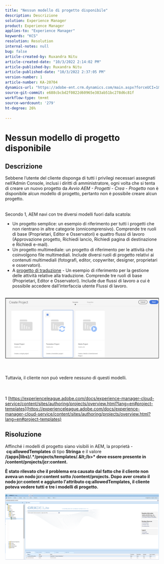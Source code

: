 ```yaml
---
title: "Nessun modello di progetto disponibile"
description: Descrizione
solution: Experience Manager
product: Experience Manager
applies-to: "Experience Manager"
keywords: "KCS"
resolution: Resolution
internal-notes: null
bug: false
article-created-by: Ruxandra Nitu
article-created-date: "10/3/2022 2:14:02 PM"
article-published-by: Ruxandra Nitu
article-published-date: "10/3/2022 2:37:05 PM"
version-number: 1
article-number: KA-20704
dynamics-url: "https://adobe-ent.crm.dynamics.com/main.aspx?forceUCI=1&pagetype=entityrecord&etn=knowledgearticle&id=78f9169d-2543-ed11-bba2-0022480866ad"
source-git-commit: e688cbcbd2f0822d60965e383ab51bc278d6c81f
workflow-type: tm+mt
source-wordcount: '279'
ht-degree: 26%

---
```


# Nessun modello di progetto disponibile

## Descrizione

Sebbene l’utente del cliente disponga di tutti i privilegi necessari assegnati nell’Admin Console, inclusi i diritti di amministratore, ogni volta che si tenta di creare un nuovo progetto da *Avvio AEM - Progetti - Crea - Progetto* non è disponibile alcun modello di progetto, pertanto non è possibile creare alcun progetto.<br><br><br>
Secondo 1, AEM navi con tre diversi modelli fuori dalla scatola:

- Un progetto semplice: un esempio di riferimento per tutti i progetti che non rientrano in altre categorie (onnicomprensivo). Comprende tre ruoli di base (Proprietari, Editor e Osservatori) e quattro flussi di lavoro (Approvazione progetto, Richiedi lancio, Richiedi pagina di destinazione e Richiedi e-mail).
- Un progetto multimediale: un progetto di riferimento per le attività che coinvolgono file multimediali. Include diversi ruoli di progetto relativi ai contenuti multimediali (fotografi, editor, copywriter, designer, proprietari e osservatori).
- A [progetto di traduzione](https://experienceleague.adobe.com/docs/experience-manager-cloud-service/content/sites/administering/reusing-content/translation/overview.html?lang=en) - Un esempio di riferimento per la gestione delle attività relative alla traduzione. Comprende tre ruoli di base (Proprietari, Editor e Osservatori). Include due flussi di lavoro a cui è possibile accedere dall’interfaccia utente Flussi di lavoro.


<br>![](assets/___8267027f-2843-ed11-bba2-0022480866ad___.png)<br><br> <br><br>Tuttavia, il cliente non può vedere nessuno di questi modelli.<br><br> <br><br>1 [https://experienceleague.adobe.com/docs/experience-manager-cloud-service/content/sites/authoring/projects/overview.html?lang=en#project-templates](https://experienceleague.adobe.com/docs/experience-manager-cloud-service/content/sites/authoring/projects/overview.html?lang=en#project-templates)

## Risoluzione


Affinché i modelli di progetto siano visibili in AEM, la proprietà - <b>cq:allowedTemplates</b> di tipo <b>Stringa</b> e il valore <b>/(apps|libs)/.\*/projects/templates/.\&lt;/b>* deve essere presente in <b>/content/projects/jcr:content</b>.

È stato rilevato che il problema era causato dal fatto che il cliente non aveva un nodo jcr:content sotto /content/projects. Dopo aver creato il nodo jcr:content e aggiunto l&#39;attributo cq:allowedTemplates, il cliente poteva vedere tutti e tre i modelli di progetto.



![](assets/ef0af61b-2843-ed11-bba2-0022480866ad.png)
